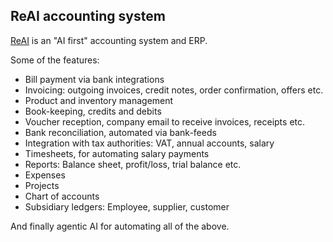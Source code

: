 ## ReAI accounting system

[ReAI](https://reai.no) is an "AI first" accounting system and ERP. 

Some of the features: 

* Bill payment via bank integrations
* Invoicing: outgoing invoices, credit notes, order confirmation, offers etc. 
* Product and inventory management
* Book-keeping, credits and debits
* Voucher reception, company email to receive invoices, receipts etc. 
* Bank reconciliation, automated via bank-feeds
* Integration with tax authorities: VAT, annual accounts, salary 
* Timesheets, for automating salary payments
* Reports: Balance sheet, profit/loss, trial balance etc.
* Expenses
* Projects 
* Chart of accounts 
* Subsidiary ledgers: Employee, supplier, customer

And finally agentic AI for automating all of the above. 